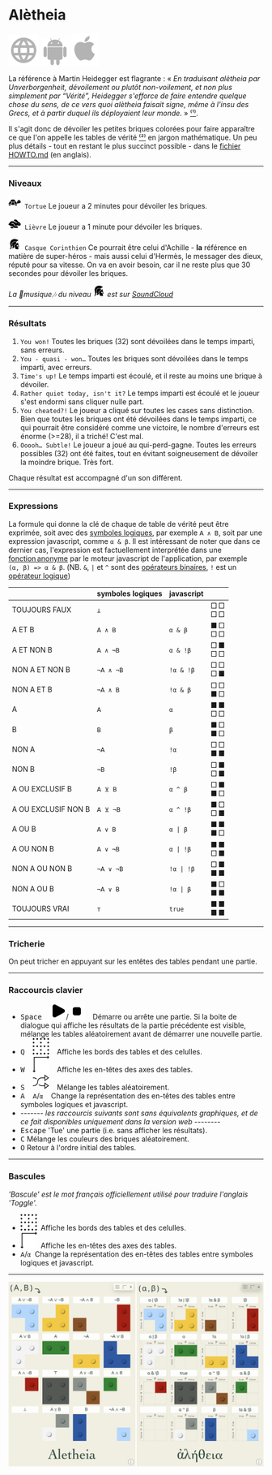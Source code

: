 # Alètheia

[![WWW](assets/svg/internet-svgrepo-com.svg)](https://aletheia.cthiebaud.com/) 
[![Android App Store](assets/svg/android-svgrepo-com.svg)](https://play.google.com/store/apps/details?id=com.cthiebaud.aletheia.twa)
[![Apple App Store](assets/svg/Apple_logo_grey.svg)](https://apps.apple.com/us/app/aletheia-by-%C3%A6quologica/id6476017817)

La référence à Martin Heidegger est flagrante : « <i>En traduisant alètheia par Unverborgenheit, dévoilement ou plutôt non-voilement, et non plus simplement par “Vérité”, Heidegger s'efforce de faire entendre quelque chose du sens, de ce vers quoi alètheia faisait signe, même à l'insu des Grecs, et à partir duquel ils déployaient leur monde.</i> » [⁽¹⁾](https://fr.wikipedia.org/wiki/Al%C3%A8theia_dans_la_philosophie_de_Martin_Heidegger).

Il s'agit donc de dévoiler les petites briques colorées pour faire apparaître ce que l'on appelle les tables de vérité [⁽²⁾](https://fr.wikipedia.org/wiki/Table_de_v%C3%A9rit%C3%A9) en jargon mathématique. Un peu plus détails - tout en restant le plus succinct possible - dans le [fichier HOWTO.md](HOWTO.md) (en anglais).

--- 

### Niveaux

<img src="svg/tortoise-fill-svgrepo-com.svg" style="width: 24px; height: 24px;">&nbsp; `Tortue` Le joueur a 2 minutes pour dévoiler les briques.

<img src="svg/hare-fill-svgrepo-com.svg" style="width: 24px; height: 24px;">&nbsp; `Lièvre` Le joueur a 1 minute pour dévoiler les briques.

<img src="svg/ancient-greek-helmet-1-svgrepo-com.svg" style="width: 24px; height: 24px;">&nbsp; `Casque Corinthien` Ce pourrait être celui d'Achille - **la** référence en matière de super-héros - mais aussi celui d'Hermès, le messager des dieux, réputé pour sa vitesse. On va en avoir besoin, car il ne reste plus que 30 secondes pour dévoiler les briques.

*La 🎵musique🎶 du niveau <img src="svg/ancient-greek-helmet-1-svgrepo-com.svg" alt="Achilles" style="width: 24px; height: 24px;">
est sur [SoundCloud](https://soundcloud.com/christophe-thiebaud/aletheia?si=83569a3c774e4cdf84c684e74478af34&utm_source=clipboard&utm_medium=text&utm_campaign=social_sharing)*

--- 

### Résultats

1. `You won!` Toutes les briques (32) sont dévoilées dans le temps imparti, sans erreurs.
2. `You - quasi - won…` Toutes les briques sont dévoilées dans le temps imparti, avec erreurs.
3. `Time's up!` Le temps imparti est écoulé, et il reste au moins une brique à dévoiler.
4. `Rather quiet today, isn't it?` Le temps imparti est écoulé et le joueur s'est endormi sans cliquer nulle part.
5. `You cheated?!` Le joueur a cliqué sur toutes les cases sans distinction. Bien que toutes les briques ont été dévoilées dans le temps imparti, ce qui pourrait être considéré comme une victoire, le nombre d'erreurs est énorme (>=28), il a triché! C'est mal.
6. `Ooooh… Subtle!` Le joueur a joué au qui-perd-gagne. Toutes les erreurs possibles (32) ont été faites, tout en évitant soigneusement de dévoiler la moindre brique. Très fort.

Chaque résultat est accompagné d'un son différent.

--- 

### Expressions

La formule qui donne la clé de chaque de table de vérité peut être exprimée, soit avec des [symboles logiques](https://fr.wikipedia.org/wiki/Liste_de_symboles_logiques), par exemple `𝖠 ∧ 𝖡`, soit par une expression javascript, comme `α & β`. Il est intéressant de noter que dans ce dernier cas, l'expression est factuellement interprétée dans une [fonction anonyme](https://fr.wikipedia.org/wiki/Fonction_anonyme) par le moteur javascript de l'application, par exemple `(α, β) => α & β`. (NB. `&`, `|` et `^` sont des [opérateurs binaires](https://developer.mozilla.org/fr/docs/Web/JavaScript/Guide/Expressions_and_operators#op%C3%A9rateurs_binaires), `!` est un [opérateur logique](https://developer.mozilla.org/fr/docs/Web/JavaScript/Guide/Expressions_and_operators#op%C3%A9rateurs_logiques))

|  | symboles logiques | javascript | |
|---|---|---|---|
| TOUJOURS FAUX       | `⊥`       | ` `        | □ □<br>□ □ |
| A ET B              | `𝖠 ∧ 𝖡`   | `α & β`    | ■ □<br>□ □ |
| A ET NON B          | `𝖠 ∧ ¬𝖡`  | `α & !β`   | □ ■<br>□ □ |
| NON A ET NON B      | `¬𝖠 ∧ ¬𝖡` | `!α & !β`  | □ □<br>□ ■ |
| NON A ET B          | `¬𝖠 ∧ 𝖡`  | `!α & β`   | □ □<br>■ □ |
| A                   | `𝖠`       | `α`        | ■ ■<br>□ □ |
| B                   | `𝖡`       | `β`        | ■ □<br>■ □ |
| NON A               | `¬𝖠`      | `!α`       | □ □<br>■ ■ |
| NON B               | `¬𝖡`      | `!β`       | □ ■<br>□ ■ |
| A OU EXCLUSIF B     | `𝖠 ⊻ 𝖡`   | `α ^ β`    | □ ■<br>■ □ | 
| A OU EXCLUSIF NON B | `𝖠 ⊻ ¬𝖡`  | `α ^ !β`   | ■ □<br>□ ■ |
| A OU B              | `𝖠 ∨ 𝖡`   | `α \| β`   | ■ ■<br>■ □ |
| A OU NON B          | `𝖠 ∨ ¬𝖡`  | `α \| !β`  | ■ ■<br>□ ■ |
| NON A OU NON B      | `¬𝖠 ∨ ¬𝖡` | `!α \| !β` | □ ■<br>■ ■ |
| NON A OU B          | `¬𝖠 ∨ 𝖡`  | `!α \| β`  | ■ □<br>■ ■ |
| TOUJOURS VRAI       | `⊤`       | `true`     | ■ ■<br>■ ■ |


--- 

### Tricherie

On peut tricher en appuyant sur les entêtes des tables pendant une partie.

--- 

### Raccourcis clavier

* <kbd>Space</kbd> &nbsp;&nbsp;&nbsp;<img src="svg/b-start.svg">/<img src="svg/b-stop.svg" >&nbsp;&nbsp;&nbsp; Démarre ou arrête une partie. Si la boite de dialogue qui affiche les résultats de la partie précédente est visible, mélange les tables aléatoirement avant de démarrer une nouvelle partie.
* <kbd>Q</kbd> &nbsp;&nbsp;&nbsp;<img src="svg/b-grid.svg"   >&nbsp;&nbsp;&nbsp; Affiche les bords des tables et des celulles.
* <kbd>W</kbd> &nbsp;&nbsp;&nbsp;<img src="svg/b-axes.svg"   >&nbsp;&nbsp;&nbsp; Affiche les en-têtes des axes des tables.
* <kbd>S</kbd> &nbsp;&nbsp;&nbsp;<img src="svg/b-shuffle.svg">&nbsp;&nbsp;&nbsp; Mélange les tables aléatoirement.
* <kbd>A</kbd> &nbsp;&nbsp;&nbsp;`𝖠`/`α`&nbsp;&nbsp;&nbsp; Change la représentation des en-têtes des tables entre symboles logiques et javascript.
* ------- *les raccourcis suivants sont sans équivalents graphiques, et de ce fait disponibles uniquement dans la version web* --------
* <kbd>Escape</kbd> 'Tue' une partie (i.e. sans afficher les résultats). 
* <kbd>C</kbd> Mélange les couleurs des briques aléatoirement.
* <kbd>O</kbd> Retour à l'ordre initial des tables.

--- 

### Bascules 

*'Bascule' est le mot français officiellement utilisé pour traduire l'anglais 'Toggle'.*

* <img src="svg/b-grid.svg" >&nbsp; Affiche les bords des tables et des celulles.
* <img src="svg/b-axes.svg" >&nbsp; Affiche les en-têtes des axes des tables.
* `𝖠`/`α`&nbsp; Change la représentation des en-têtes des tables entre symboles logiques et javascript.

--- 

![ἀλήθεια](screenshots/2024-03-18_2330x1688.jpg)
